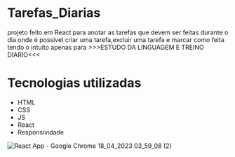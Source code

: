 # Tarefas_Diarias
projeto feito em React para anotar as tarefas que devem ser feitas durante o dia onde é possivel criar uma tarefa,excluir uma tarefa e marcar como feita
tendo o intuito apenas para >>>ESTUDO DA LINGUAGEM E TREINO DIARIO<<<

# Tecnologias utilizadas
- HTML
- CSS
- JS
- React
- Responsividade

![React App - Google Chrome 18_04_2023 03_59_08 (2)](https://user-images.githubusercontent.com/127824847/232698184-be550309-09ac-42ac-91e6-f97b4ea93ccc.png)
